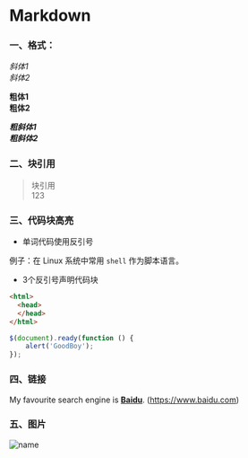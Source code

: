 # Markdown

### 一、格式：

*斜体1*  
_斜体2_  

**粗体1**  
__粗体2__  

***粗斜体1***  
___粗斜体2___  

### 二、块引用

> 块引用  
> 123  

<!-- 尝试在块引用中使用其他元素 -->

### 三、代码块高亮

- 单词代码使用反引号

例子：在 Linux 系统中常用 `shell` 作为脚本语言。

- 3个反引号声明代码块  

```html
<html>
  <head>
  </head>
</html>
```

```javascript
$(document).ready(function () {
    alert('GoodBoy');
});
```

### 四、链接

My favourite search engine is **[Baidu](https://www.baidu.com)**.  (<https://www.baidu.com>)

### 五、图片

![name](address)